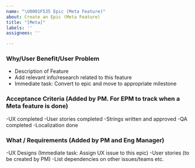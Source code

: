 ```yaml
---
name: "\U0001F535 Epic (Meta Feature)"
about: Create an Epic (Meta Feature)
title: "[Meta]"
labels: ''
assignees: ''

---
```

### Why/User Benefit/User Problem
- Description of Feature
- Add relevant info/research related to this feature
- Immediate task: Convert to epic and move to appropriate milestone

### Acceptance Criteria (Added by PM. For EPM to track when a Meta feature is done)
-UX completed
-User stories completed
-Strings written and approved
-QA completed
-Localization done

### What / Requirements (Added by PM and Eng Manager)
-UX Designs (Immediate task: Assign UX issue to this epic)
-User stories (to be created by PM)
-List dependencies on other issues/teams etc.
